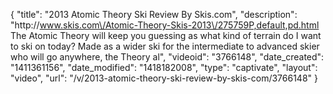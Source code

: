 {
    "title": "2013 Atomic Theory Ski Review By Skis.com",
    "description": "http:\/\/www.skis.com\/Atomic-Theory-Skis-2013\/275759P,default,pd.html  The Atomic Theory will keep you guessing as what kind of terrain do I want to ski on today? Made as a wider ski for the intermediate to advanced skier who will go anywhere, the Theory al",
    "videoid": "3766148",
    "date_created": "1411361156",
    "date_modified": "1418182008",
    "type": "captivate",
    "layout": "video",
    "url": "\/v\/2013-atomic-theory-ski-review-by-skis-com\/3766148"
}